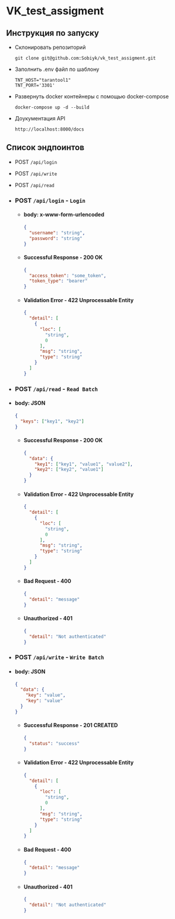 # VK_test_assigment

## Инструкция по запуску

- Склонировать репозиторий
  ```
  git clone git@github.com:Sobiyk/vk_test_assigment.git
  ```

- Заполнить .env файл по шаблону
  ```
  TNT_HOST="tarantool1"
  TNT_PORT='3301'
  ```

- Развернуть docker контейнеры с помощью docker-compose
  ```
  docker-compose up -d --build
  ```

- Доукументация API
  ```
  http://localhost:8000/docs
  ```

## Список эндпоинтов
- POST `/api/login`
- POST `/api/write`
- POST `/api/read`

- ### POST `/api/login` - `Login`
  - #### body: x-www-form-urlencoded
    ```json
    {
      "username": "string",
      "password": "string"
    }
    ```
  - #### Successful Response - 200 OK
    ```json
    {
      "access_token": "some_token",
      "token_type": "bearer"
    }
    ```
  - #### Validation Error - 422 Unprocessable Entity
    ```json
    {
      "detail": [
        {
          "loc": [
            "string",
            0
          ],
          "msg": "string",
          "type": "string"
        }
      ]
    }
    ```

- ### POST `/api/read` - `Read Batch`
- #### body: JSON
    ```json
    {
      "keys": ["key1", "key2"]
    }
    ```
  - #### Successful Response - 200 OK
    ```json
    {
      "data": {
        "key1": ["key1", "value1", "value2"],
        "key2": ["key2", "value1"]
      }
    }
    ```
  - #### Validation Error - 422 Unprocessable Entity
    ```json
    {
      "detail": [
        {
          "loc": [
            "string",
            0
          ],
          "msg": "string",
          "type": "string"
        }
      ]
    }
    ```
  - #### Bad Request - 400
    ```json
    {
      "detail": "message"
    }
    ```
  - #### Unauthorized - 401
    ```json
    {
      "detail": "Not authenticated"
    }
    ```

- ### POST `/api/write` - `Write Batch`
- #### body: JSON
    ```json
    {
      "data": {
        "key": "value",
        "key": "value"
      }
    }
    ```
  - #### Successful Response - 201 CREATED
    ```json
    {
      "status": "success"
    }
    ```
  - #### Validation Error - 422 Unprocessable Entity
    ```json
    {
      "detail": [
        {
          "loc": [
            "string",
            0
          ],
          "msg": "string",
          "type": "string"
        }
      ]
    }
    ```
  - #### Bad Request - 400
    ```json
    {
      "detail": "message"
    }
    ```
  - #### Unauthorized - 401
    ```json
    {
      "detail": "Not authenticated"
    }
    ```